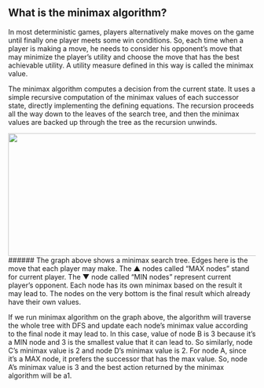 ## What is the minimax algorithm?

In most deterministic games, players alternatively make moves on the game until finally one player meets some win conditions. So, each time when a player is making a move, he needs to consider his opponent’s move that may minimize the player’s utility and choose the move that has the best achievable utility. A utility measure defined in this way is called the minimax value.

The minimax algorithm computes a decision from the current state. It uses a simple recursive computation of the minimax values of each successor state, directly implementing the defining equations. The recursion proceeds all the way down to the leaves of the search tree, and then the minimax values are backed up through the tree as the recursion unwinds.

<img src="/assets/image06.png" width="790" height="250" />
###### The graph above shows a minimax search tree. Edges here is the move that each player may make. The ▲ nodes called “MAX nodes” stand for current player. The ▼ node called “MIN nodes” represent current player’s opponent. Each node has its own minimax based on the result it may lead to. The nodes on the very bottom is the final result which already have their own values.


If we run minimax algorithm on the graph above, the algorithm will traverse the whole tree with DFS and update each node’s minimax value according to the final node it may lead to. In this case, value of node B is 3 because it’s a MIN node and 3 is the smallest value that it can lead to. So similarly, node C’s minimax value is 2 and node D’s minimax value is 2. For node A, since it’s a MAX node, it prefers the successor that has the max value. So, node A’s minimax value is 3 and the best action returned by the minimax algorithm will be a1.

